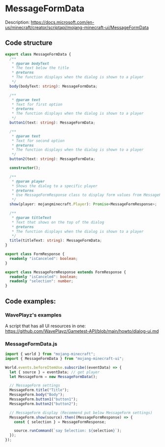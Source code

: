 # MessageFormData

Description: https://docs.microsoft.com/en-us/minecraft/creator/scriptapi/mojang-minecraft-ui/MessageFormData

## Code structure

```ts
export class MessageFormData {
  /**
   * @param bodyText
   * The text below the title
   * @returns
   * The function displays when the dialog is shown to a player
   */
  body(bodyText: string): MessageFormData;

  /**
   * @param text
   * Text for first option
   * @returns
   * The function displays when the dialog is shown to a player
   */
  button1(text: string): MessageFormData;

  /**
   * @param text
   * Text for second option
   * @returns
   * The function displays when the dialog is shown to a player
   */
  button2(text: string): MessageFormData;

  constructor();

  /**
   * @param player
   * Shows the dialog to a specific player
   * @returns
   * Use MessageFormResponse class to display form values from MessageFormData class
   */
  show(player: mojangminecraft.Player): Promise<MessageFormResponse>;

  /**
   * @param titleText
   * Text that shows on the top of the dialog
   * @returns
   * The function displays when the dialog is shown to a player
   */
  title(titleText: string): MessageFormData;
}
```

```ts
export class FormResponse {
  readonly "isCanceled": boolean;
}
```

```ts
export class MessageFormResponse extends FormResponse {
  readonly "isCanceled": boolean;
  readonly "selection": number;
}
```

## Code examples:

### WavePlayz's examples

A script that has all UI resources in one:
https://github.com/WavePlayz/Gametest-API/blob/main/howto/dialog-ui.md

### MessageFormData.js

```js
import { world } from "mojang-minecraft";
import { MessageFormData } from "mojang-minecraft-ui";

World.events.beforeItemUse.subscribe((eventData) => {
  let { source } = eventData; // get player
  let MessageForm = new MessageFormData();

  // MessageForm settings
  MessageForm.title("Title");
  MessageForm.body("Body");
  MessageForm.button1("button1");
  MessageForm.button2("button2");

  // MessageForm display (Recommend put below MessageForm settings)
  MessageForm.show(source).then((MessageFormResponse) => {
    const { selection } = MessageFormResponse;

    source.runCommand(`say Selection: ${selection}`);
  });
});
```
